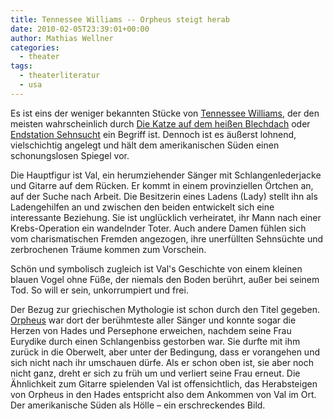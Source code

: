 ```yaml
---
title: Tennessee Williams -- Orpheus steigt herab
date: 2010-02-05T23:39:01+00:00
author: Mathias Wellner
categories:
  - theater
tags:
  - theaterliteratur
  - usa
---
```

Es ist eins der weniger bekannten Stücke von [Tennessee Williams](http://de.wikipedia.org/wiki/Tennessee_Williams), der den meisten wahrscheinlich durch [Die Katze auf dem heißen Blechdach](http://de.wikipedia.org/wiki/Die_Katze_auf_dem_hei%C3%9Fen_Blechdach) oder [Endstation Sehnsucht](http://de.wikipedia.org/wiki/Endstation_Sehnsucht) ein Begriff ist. Dennoch ist es äußerst lohnend, vielschichtig angelegt und hält dem amerikanischen Süden einen schonungslosen Spiegel vor. 

Die Hauptfigur ist Val, ein herumziehender Sänger mit Schlangenlederjacke und Gitarre auf dem Rücken. Er kommt in einem provinziellen Örtchen an, auf der Suche nach Arbeit. Die Besitzerin eines Ladens (Lady) stellt ihn als Ladengehilfen an und zwischen den beiden entwickelt sich eine interessante Beziehung. Sie ist unglücklich verheiratet, ihr Mann nach einer Krebs-Operation ein wandelnder Toter. Auch andere Damen fühlen sich vom charismatischen Fremden angezogen, ihre unerfüllten Sehnsüchte und zerbrochenen Träume kommen zum Vorschein. 

Schön und symbolisch zugleich ist Val's Geschichte von einem kleinen blauen Vogel ohne Füße, der niemals den Boden berührt, außer bei seinem Tod. So will er sein, unkorrumpiert und frei. 

Der Bezug zur griechischen Mythologie ist schon durch den Titel gegeben. [Orpheus](http://de.wikipedia.org/wiki/Orpheus) war dort der berühmteste aller Sänger und konnte sogar die Herzen von Hades und Persephone erweichen, nachdem seine Frau Eurydike durch einen Schlangenbiss gestorben war. Sie durfte mit ihm zurück in die Oberwelt, aber unter der Bedingung, dass er vorangehen und sich nicht nach ihr umschauen dürfe. Als er schon oben ist, sie aber noch nicht ganz, dreht er sich zu früh um und verliert seine Frau erneut. Die Ähnlichkeit zum Gitarre spielenden Val ist offensichtlich, das Herabsteigen von Orpheus in den Hades entspricht also dem Ankommen von Val im Ort. Der amerikanische Süden als Hölle &ndash; ein erschreckendes Bild.